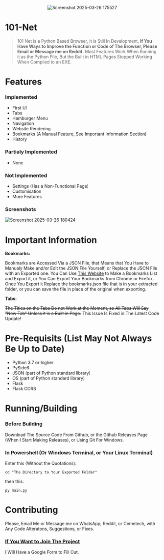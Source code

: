 <p align="center">
  <img src="https://github.com/user-attachments/assets/6e58e561-d5c3-42af-8134-9272dd054173" alt="Screenshot 2025-03-26 175527" />
</p>

# 101-Net
> 101 Net is a Python Based Browser, It is Still In Development, <b>If You Have Ways to Improve the Function or Code of The Browser, Please Email or Message me on Reddit.</b>
> Most Features Work When Running it as the Python File, But the Built in HTML Pages Stopped Working When Compiled to an EXE.

# Features

### Implemented

* First UI
* Tabs
* Hamburger Menu
* Navigation
* Website Rendering
* Bookmarks (A Manual Feature, See Important Information Section)
* History

### Partialy Implemented


* None


### Not Implemented

* Settings (Has a Non-Functional Page)
* Customisation
* More Features

### Screenshots

![Screenshot 2025-03-26 180424](https://github.com/user-attachments/assets/b9a9dd48-afdb-4bca-a5e8-4391a22278ff)

# Important Information

<b>Bookmarks:</b>

Bookmarks are Accessed Via a JSON File, that Means that You Have to Manualy Make and/or Edit the JSON File Yourself, or Replace the JSON File with an Exported one. You Can Use [This Website](https://bookmarks-file-maker-13880131.codehs.me/index.html) to Make a Bookmarks List and Export it, or You Can Export Your Bookmarks from Chrome or Firefox. Once You Export it Replace the bookmarks.json file that is in your extracted folder, or you can save the file in place of the original when exporting.

<b>Tabs:</b>

~~The Titles on the Tabs Do not Work at the Moment, so All Tabs Will Say "New Tab" Unless it is a Built in Page.~~ This Issue Is Fixed in The Latest Code Update!



# Pre-Requisits (List May Not Always Be Up to Date)

- Python 3.7 or higher
- PySide6
- JSON (part of Python standard library)
- OS (part of Python standard library)
- Flask
- Flask CORS


# Running/Building

### Before Building

Download The Source Code From Github, or the Github Releases Page (When I Start Making Releases), or Using Git For Windows.

### In Powershell (Or Windows Terminal, or Your Linux Terminal)

Enter this (Without the Quotations):

``` cd "The Directory to Your Exported Folder" ```

then this:

``` py main.py ```


# Contributing

Please, Email Me or Message me on WhatsApp, Reddit, or Cemetech, with Any Code Alteratons, Suggestions, or Fixes.

### <ins>If You Want to Join The Project</ins>

I Will Have a Google Form to Fill Out.


